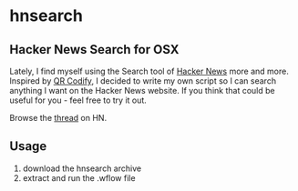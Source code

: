 hnsearch
========

Hacker News Search for OSX 
--------------------------

Lately, I find myself using the Search tool of [Hacker News](http://news.ycombinator.com) more and more. Inspired by [QR Codify](http://zacharyvoase.com/2013/03/06/qr-codify/), I decided to write my own script so I can search anything I want on the Hacker News website. If you think that could be useful for you - feel free to try it out. 

Browse the [thread](http://google.com/) on HN.

Usage
-----
1. download the hnsearch archive
2. extract and run the .wflow file